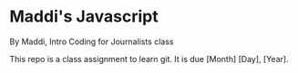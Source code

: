 # Maddi's Javascript

By Maddi, Intro Coding for Journalists class

This repo is a class assignment to learn git. It is due [Month] [Day], [Year].
